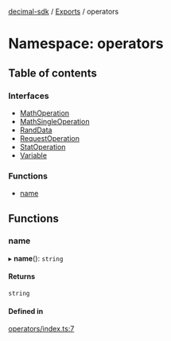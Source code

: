 [decimal-sdk](../README.md) / [Exports](../modules.md) / operators

# Namespace: operators

## Table of contents

### Interfaces

- [MathOperation](../interfaces/operators.MathOperation.md)
- [MathSingleOperation](../interfaces/operators.MathSingleOperation.md)
- [RandData](../interfaces/operators.RandData.md)
- [RequestOperation](../interfaces/operators.RequestOperation.md)
- [StatOperation](../interfaces/operators.StatOperation.md)
- [Variable](../interfaces/operators.Variable.md)

### Functions

- [name](operators.md#name)

## Functions

### name

▸ **name**(): `string`

#### Returns

`string`

#### Defined in

[operators/index.ts:7](https://github.com/DecimalAt/decimal_sdk/blob/520d9e3/src/operators/index.ts#L7)
